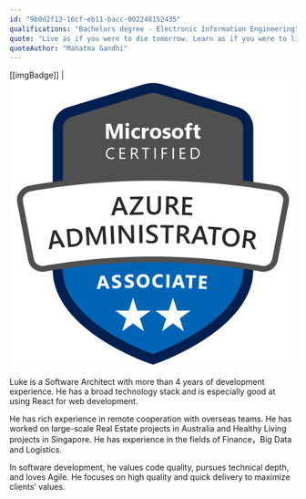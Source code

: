 ```yaml
---
id: "9b0d2f13-16cf-eb11-bacc-002248152435"
qualifications: "Bachelors degree - Electronic Information Engineering"
quote: "Live as if you were to die tomorrow. Learn as if you were to live forever."
quoteAuthor: "Mahatma Gandhi"
---
```


[[imgBadge]]
| ![Microsoft Certified: Azure Administrator Associate](../badges/Certification-microsoft-azure-administrator-associate.png)

Luke is a Software Architect with more than 4 years of development experience. He has a broad technology stack and is especially good at using React for web development.

He has rich experience in remote cooperation with overseas teams. He has worked on large-scale Real Estate projects in Australia and Healthy Living projects in Singapore. He has experience in the fields of Finance，Big Data and Logistics.

In software development, he values code quality, pursues technical depth, and loves Agile. He focuses on high quality and quick delivery to maximize clients’ values.

